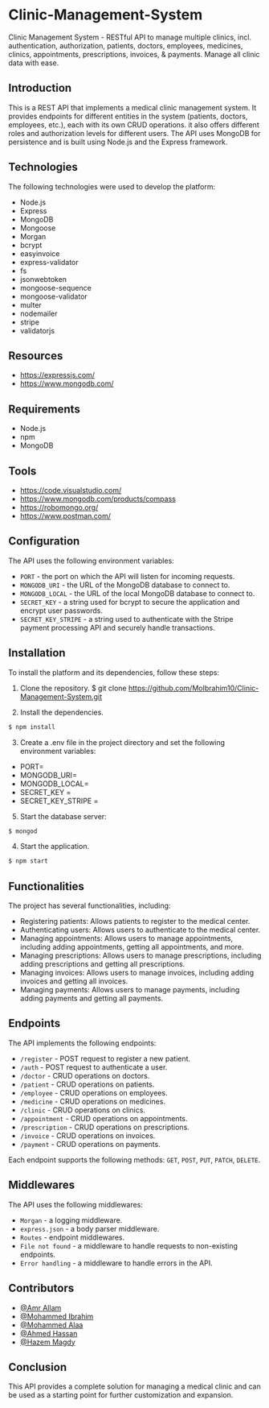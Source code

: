 # Clinic-Management-System
Clinic Management System - RESTful API to manage multiple clinics, incl. authentication, authorization, patients, doctors, employees, medicines, clinics, appointments, prescriptions, invoices, &amp; payments. Manage all clinic data with ease.


## Introduction
This is a REST API that implements a medical clinic management system. It provides endpoints for different entities in the system (patients, doctors, employees, etc.), each with its own CRUD operations. it also offers different roles and authorization levels for different users. The API uses MongoDB for persistence and is built using Node.js and the Express framework.


## Technologies
The following technologies were used to develop the platform:

- Node.js
- Express
- MongoDB
- Mongoose
- Morgan
- bcrypt
- easyinvoice
- express-validator
- fs
- jsonwebtoken
- mongoose-sequence
- mongoose-validator
- multer
- nodemailer
- stripe
- validatorjs


## Resources

- https://expressjs.com/
- https://www.mongodb.com/

## Requirements

* Node.js
* npm
* MongoDB

## Tools

- https://code.visualstudio.com/
- https://www.mongodb.com/products/compass
- https://robomongo.org/
- https://www.postman.com/

## Configuration

The API uses the following environment variables:

* `PORT` - the port on which the API will listen for incoming requests.
* `MONGODB_URI` - the URL of the MongoDB database to connect to.
* `MONGODB_LOCAL` - the URL of the local MongoDB database to connect to.
* `SECRET_KEY` - a string used for bcrypt to secure the application and encrypt user passwords.
* `SECRET_KEY_STRIPE` - a string used to authenticate with the Stripe payment processing API and securely handle transactions.

## Installation
To install the platform and its dependencies, follow these steps:
1. Clone the repository.
$ git clone https://github.com/MoIbrahim10/Clinic-Management-System.git

2. Install the dependencies.
```bash
$ npm install
```

3. Create a .env file in the project directory and set the following environment variables:
- PORT=<PORT NUMBER>
- MONGODB_URI=<MONGODB URI>
- MONGODB_LOCAL=<LOCAL MONGODB URI>
- SECRET_KEY = <SECRET KEY FOR BCRYPT ENCRPTION>
- SECRET_KEY_STRIPE = <FOR STRIPT>

5. Start the database server:
```bash
$ mongod
```
4. Start the application.
```bash
$ npm start
```

## Functionalities
The project has several functionalities, including:

- Registering patients: Allows patients to register to the medical center.
- Authenticating users: Allows users to authenticate to the medical center.
- Managing appointments: Allows users to manage appointments, including adding appointments, getting all appointments, and more.
- Managing prescriptions: Allows users to manage prescriptions, including adding prescriptions and getting all prescriptions.
- Managing invoices: Allows users to manage invoices, including adding invoices and getting all invoices.
- Managing payments: Allows users to manage payments, including adding payments and getting all payments.


## Endpoints

The API implements the following endpoints:

* `/register` - POST request to register a new patient.
* `/auth` - POST request to authenticate a user.
* `/doctor` - CRUD operations on doctors.
* `/patient` - CRUD operations on patients.
* `/employee` - CRUD operations on employees.
* `/medicine` - CRUD operations on medicines.
* `/clinic` - CRUD operations on clinics.
* `/appointment` - CRUD operations on appointments.
* `/prescription` - CRUD operations on prescriptions.
* `/invoice` - CRUD operations on invoices.
* `/payment` - CRUD operations on payments.

Each endpoint supports the following methods: `GET`, `POST`, `PUT`, `PATCH`, `DELETE`.



## Middlewares

The API uses the following middlewares:

* `Morgan` - a logging middleware.
* `express.json` - a body parser middleware.
* `Routes` - endpoint middlewares.
* `File not found` - a middleware to handle requests to non-existing endpoints.
* `Error handling` - a middleware to handle errors in the API.

## Contributors
- [@Amr Allam](https://github.com/amriallam)
- [@Mohammed Ibrahim](https://github.com/MoIbrahim10)
- [@Mohammed Alaa](https://github.com/moalaacs)
- [@Ahmed Hassan](https://github.com/hassan9810)
- [@Hazem Magdy](https://github.com/Hazem-Magdy)

## Conclusion

This API provides a complete solution for managing a medical clinic and can be used as a starting point for further customization and expansion.
